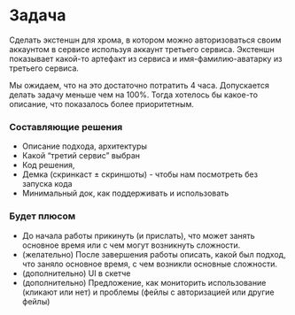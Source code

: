 # Задача

Сделать экстеншн для хрома, в котором можно авторизоваться своим аккаунтом в сервисе используя аккаунт третьего сервиса. Экстеншн показывает какой-то артефакт из сервиса и имя-фамилию-аватарку из третьего сервиса.

Мы ожидаем, что на это достаточно потратить 4 часа. Допускается делать задачу меньше чем на 100%. Тогда хотелось бы какое-то описание, что показалось более приоритетным.

### Составляющие решения

- Описание подхода, архитектуры
- Какой “третий сервис” выбран
- Код решения,
- Демка (скринкаст ± скриншоты) - чтобы нам посмотреть без запуска кода
- Минимальный док, как поддерживать и использовать

### Будет плюсом

- До начала работы прикинуть (и прислать), что может занять основное время или с чем могут возникнуть сложности.
- (желательно) После завершения работы описать, какой был подход, что заняло основное время, с чем возникли основные сложности.
- (дополнительно) UI в скетче
- (дополнительно) Предложение, как мониторить использование (кликают или нет) и проблемы (фейлы с авторизацией или другие фейлы)

